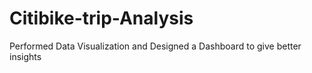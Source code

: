 # Citibike-trip-Analysis
Performed Data Visualization and Designed a Dashboard to give better insights
